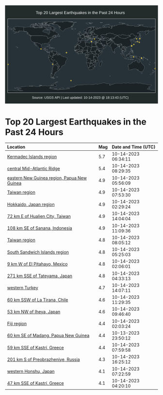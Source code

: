 ![Map](./map.png)

# Top 20 Largest Earthquakes in the Past 24 Hours

| Location | Mag | Date and Time (UTC) |
|:---|:---|:---|
| [Kermadec Islands region](https://earthquake.usgs.gov/earthquakes/eventpage/us6000lfhl) | 5.7 | 10-14-2023 06:34:11 |
| [central Mid-Atlantic Ridge](https://earthquake.usgs.gov/earthquakes/eventpage/us6000lfid) | 5.4 | 10-14-2023 08:29:35 |
| [eastern New Guinea region, Papua New Guinea](https://earthquake.usgs.gov/earthquakes/eventpage/us6000lfhj) | 4.9 | 10-14-2023 05:56:09 |
| [Taiwan region](https://earthquake.usgs.gov/earthquakes/eventpage/us6000lfi5) | 4.9 | 10-14-2023 07:53:30 |
| [Hokkaido, Japan region](https://earthquake.usgs.gov/earthquakes/eventpage/us6000lfgw) | 4.9 | 10-14-2023 02:29:24 |
| [72 km E of Hualien City, Taiwan](https://earthquake.usgs.gov/earthquakes/eventpage/us6000lfk1) | 4.9 | 10-14-2023 14:04:04 |
| [108 km SE of Sanana, Indonesia](https://earthquake.usgs.gov/earthquakes/eventpage/us6000lfj6) | 4.9 | 10-14-2023 11:09:36 |
| [Taiwan region](https://earthquake.usgs.gov/earthquakes/eventpage/us6000lfi8) | 4.8 | 10-14-2023 08:05:12 |
| [South Sandwich Islands region](https://earthquake.usgs.gov/earthquakes/eventpage/us6000lfhc) | 4.8 | 10-14-2023 05:25:03 |
| [9 km W of El Pitahayo, Mexico](https://earthquake.usgs.gov/earthquakes/eventpage/us6000lfgt) | 4.8 | 10-14-2023 02:06:01 |
| [271 km SSE of Tateyama, Japan](https://earthquake.usgs.gov/earthquakes/eventpage/us6000lfh9) | 4.8 | 10-14-2023 04:33:13 |
| [western Turkey](https://earthquake.usgs.gov/earthquakes/eventpage/us6000lfk2) | 4.7 | 10-14-2023 14:07:11 |
| [60 km SSW of La Tirana, Chile](https://earthquake.usgs.gov/earthquakes/eventpage/us6000lfja) | 4.6 | 10-14-2023 11:29:35 |
| [53 km NW of Iheya, Japan](https://earthquake.usgs.gov/earthquakes/eventpage/us6000lfir) | 4.6 | 10-14-2023 09:46:40 |
| [Fiji region](https://earthquake.usgs.gov/earthquakes/eventpage/us6000lfgv) | 4.4 | 10-14-2023 02:03:24 |
| [60 km SE of Madang, Papua New Guinea](https://earthquake.usgs.gov/earthquakes/eventpage/us6000lfge) | 4.4 | 10-13-2023 23:50:12 |
| [59 km SSE of Kastrí, Greece](https://earthquake.usgs.gov/earthquakes/eventpage/us6000lfi7) | 4.4 | 10-14-2023 07:59:58 |
| [201 km S of Preobrazheniye, Russia](https://earthquake.usgs.gov/earthquakes/eventpage/us6000lfkq) | 4.3 | 10-14-2023 16:25:12 |
| [western Honshu, Japan](https://earthquake.usgs.gov/earthquakes/eventpage/us6000lfi0) | 4.1 | 10-14-2023 07:22:59 |
| [47 km SSE of Kastrí, Greece](https://earthquake.usgs.gov/earthquakes/eventpage/us6000lfh7) | 4.1 | 10-14-2023 04:20:10 |
